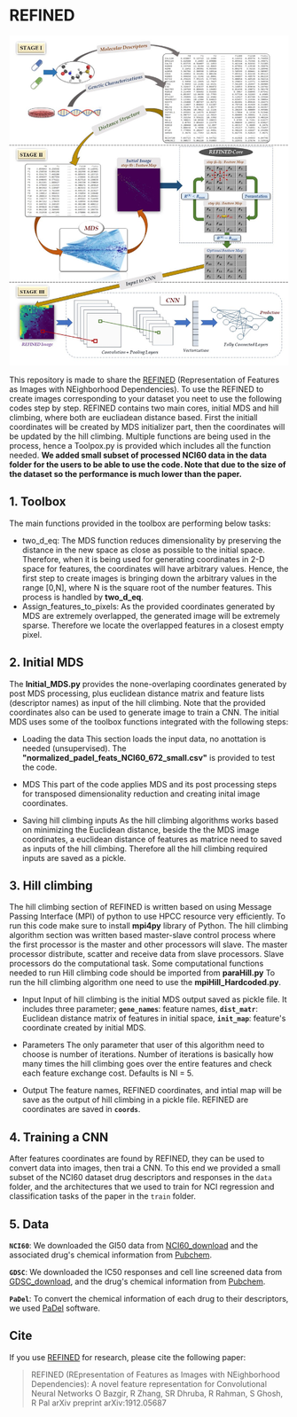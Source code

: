 # REFINED

![REFINED_Doagram](REFINED_Diagram.jpg)

This repository is made to share the [REFINED](https://arxiv.org/abs/1912.05687) (Representation of Features as Images with NEighborhood Dependencies). To use the REFINED to create images corresponding to your dataset you neet to use the following codes step by step. REFINED contains two main cores, initial MDS and hill climbing, where both are eucliadean distance based. First the initiall coordinates will be created by MDS initializer part, then the coordinates will be updated by the hill climbing. Multiple functions are being used in the process, hence a Toolpox.py is provided which includes all the function needed. 
**We added small subset of processed NCI60 data in the data folder for the users to be able to use the code. Note that due to the size of the dataset so the performance is much lower than the paper.**
## 1. Toolbox
The main functions provided in the toolbox are performing below tasks:
- two_d_eq:
The MDS function reduces dimensionality by preserving the distance in the new space as close as possible to the initial space.  Therefore, when it is being used for generating coordinates in 2-D space for features, the coordinates will have arbitrary values. Hence, the first step to create images is bringing down the arbitrary values in the range [0,N], where N is the square root of the number features. This process is handled by **two_d_eq**.
- Assign_features_to_pixels:
As the provided coordinates generated by MDS are extremely overlapped, the generated image will be extremely sparse. Therefore we locate the overlapped features in a closest empty pixel.

## 2. Initial MDS
The **Initial_MDS.py** provides the none-overlaping coordinates generated by post MDS processing, plus euclidean distance matrix and feature lists (descriptor names) as input of the hill climbing. Note that the provided coordinates also can be used to generate image to train a CNN. The initial MDS uses some of the toolbox functions integrated with the following steps:

- Loading the data
This section loads the input data, no anottation is needed (unsupervised). The **"normalized_padel_feats_NCI60_672_small.csv"** is provided to test the code.

- MDS
This part of the code applies MDS and its post processing steps for transposed dimensionality reduction and creating inital image coordinates.

- Saving hill climbing inputs
As the hill climbing algorithms works based on minimizing the Euclidean distance, beside the the MDS image coordinates, a euclidean distance of features as matrice need to saved as inputs of the hill climbing. Therefore all the hill climbing required inputs are saved as a pickle.

## 3. Hill climbing
The hill climbing section of REFINED is written based on using Message Passing Interface (MPI) of python to use HPCC resource very efficiently. To run this code make sure to install **mpi4py** library of Python. The hill climbing algorithm section was written based master-slave control process where the first processor is the master and other processors will slave. The master processor distribute, scatter and receive data from slave processors. Slave processors do the computational task. Some computational functions needed to run Hill climbing code should be imported from **paraHill.py**
To run the hill climbing algorithm one need to use the **mpiHill_Hardcoded.py**. 

- Input
Input of hill climbing is the initial MDS output saved as pickle file. It includes three parameter;  **`gene_names`**: feature names, **`dist_matr`**: Euclidean distance matrix of features in initial space, **`init_map`**: feature's coordinate created by initial MDS.

- Parameters
The only parameter that user of this algorithm need to choose is number of iterations. Number of iterations is basically how many times the hill climbing goes over the entire features and check each feature exchange cost. Defaults is NI = 5.

- Output
The feature names, REFINED coordinates, and intial map will be save as the output of hill climbing in a pickle file. REFINED are coordinates are saved in **`coords`**.
## 4. Training a CNN
After features coordinates are found by REFINED, they can be used to convert data into images, then trai a CNN. To this end we provided a small subset of the NCI60 dataset drug descriptors and responses in the `data` folder, and the architectures that we used to train for NCI regression and classification tasks of the paper in the `train` folder.

## 5. Data
**`NCI60`**: We downloaded the GI50 data from [NCI60_download](https://dtp.cancer.gov/databases_tools/bulk_data.htm) and the associated drug's chemical information from [Pubchem](https://pubchem.ncbi.nlm.nih.gov/).

**`GDSC`**: We downloaded the IC50 responses and cell line screened data from [GDSC_download](https://www.cancerrxgene.org/downloads/bulk_download), and the drug's chemical information from [Pubchem](https://pubchem.ncbi.nlm.nih.gov/).

**`PaDel`**: To convert the chemical information of each drug to their descriptors, we used [PaDel](http://www.yapcwsoft.com/dd/padeldescriptor/) software.

## Cite
If you use [REFINED](https://arxiv.org/abs/1912.05687) for research, please cite the following paper:

> REFINED (REpresentation of Features as Images with NEighborhood Dependencies): A novel feature representation for Convolutional Neural Networks
O Bazgir, R Zhang, SR Dhruba, R Rahman, S Ghosh, R Pal
arXiv preprint arXiv:1912.05687

